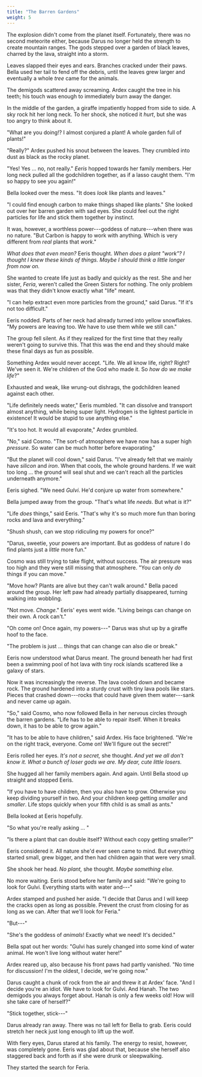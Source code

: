 ```yaml
---
title: "The Barren Gardens"
weight: 5
---
```


The explosion didn't come from the planet itself. Fortunately, there was no second meteorite either, because Darus no longer held the strength to create mountain ranges. The gods stepped over a garden of black leaves, charred by the lava, straight into a storm.

Leaves slapped their eyes and ears. Branches cracked under their paws. Bella used her tail to fend off the debris, until the leaves grew larger and eventually a whole _tree_ came for the animals.

The demigods scattered away screaming. Ardex caught the tree in his teeth; his touch was enough to immediately burn away the danger.

In the middle of the garden, a giraffe impatiently hopped from side to side. A sky rock hit her long neck. To her shock, she noticed it _hurt_, but she was too angry to think about it. 

"What are you doing!? I almost conjured a plant! A whole garden full of plants!"

"Really?" Ardex pushed his snout between the leaves. They crumbled into dust as black as the rocky planet.

"Yes! Yes ... no, not really." _Eeris_ hopped towards her family members. Her long neck pulled all the godchildren together, as if a lasso caught them. "I'm so happy to see you again!"

Bella looked over the mess. "It does _look_ like plants and leaves."

"I could find enough carbon to make things shaped like plants." She looked out over her barren garden with sad eyes. She could feel out the right particles for life and stick them together by instinct. 

It was, however, a worthless power---goddess of nature---when there was no nature. "But Carbon is happy to work with anything. Which is very different from _real_ plants that _work_."

_What does that even mean?_ Eeris thought. _When does a plant "work"? I thought I knew these kinds of things. Maybe I should think a little longer from now on._

She wanted to create life just as badly and quickly as the rest. She and her sister, _Feria_, weren't called the Green Sisters for nothing. The only problem was that they didn't know exactly what "life" meant.

"I can help extract even more particles from the ground," said Darus. "If it's not too difficult."

Eeris nodded. Parts of her neck had already turned into yellow snowflakes. "My powers are leaving too. We have to use them while we still can."

The group fell silent. As if they realized for the first time that they really weren't going to survive this. That this was the end and they should make these final days as fun as possible.

Something Ardex would never accept. "Life. We all know life, right? Right? We've seen it. We're children of the God who made it. So _how do we make life_?"

Exhausted and weak, like wrung-out dishrags, the godchildren leaned against each other.

"Life definitely needs water," Eeris mumbled. "It can dissolve and transport almost anything, while being super light. Hydrogen is the lightest particle in existence! It would be stupid to use anything else."

"It's too hot. It would all evaporate," Ardex grumbled.

"No," said Cosmo. "The sort-of atmosphere we have now has a super high _pressure_. So water can be much hotter before evaporating."

"But the planet will cool down," said Darus. "I've already felt that we mainly have _silicon_ and _iron_. When that cools, the whole ground hardens. If we wait too long ... the ground will seal shut and we can't reach all the particles underneath anymore."

Eeris sighed. "We need _Gulvi_. He'd conjure up water from somewhere."

Bella jumped away from the group. "That's what life _needs_. But what _is_ it?"

"Life _does_ things," said Eeris. "That's why it's so much more fun than boring rocks and lava and everything."

"Shush shush, can we stop ridiculing my powers for once?"

"Darus, sweetie, your powers are important. But as goddess of nature I do find plants just a _little_ more fun."

Cosmo was still trying to take flight, without success. The air pressure was too high and they were still missing that atmosphere. "You can only _do_ things if you can move."

"Move how? Plants are alive but they can't walk around." Bella paced around the group. Her left paw had already partially disappeared, turning walking into wobbling.

"Not move. _Change_." Eeris' eyes went wide. "Living beings can change on their own. A rock can't."

"Oh come on! Once again, my powers---" Darus was shut up by a giraffe hoof to the face.

"The problem is just ... things that can change can also die or break."

Eeris now understood what Darus meant. The ground beneath her had first been a swimming pool of hot lava with tiny rock islands scattered like a galaxy of stars. 

Now it was increasingly the reverse. The lava cooled down and became rock. The ground hardened into a sturdy crust with tiny lava pools like stars. Pieces that crashed down---rocks that could have given them water---sank and never came up again.

"So," said Cosmo, who now followed Bella in her nervous circles through the barren gardens. "Life has to be able to repair itself. When it breaks down, it has to be able to grow again."

"It has to be able to have children," said Ardex. His face brightened. "We're on the right track, everyone. Come on! We'll figure out the secret!"

Eeris rolled her eyes. _It's not a secret,_ she thought. _And yet we all don't know it. What a bunch of loser gods we are. My dear, cute little losers._

She hugged all her family members again. And again. Until Bella stood up straight and stopped Eeris.

"If you have to have children, then you also have to grow. Otherwise you keep dividing yourself in two. And your children keep getting _smaller_ and _smaller_. Life stops quickly when your fifth child is as small as ants."

Bella looked at Eeris hopefully.

"So what you're really asking ... "

"Is there a plant that can double itself? Without each copy getting smaller?"

Eeris considered it. All nature she'd ever seen came to mind. But everything started small, grew bigger, and then had children again that were very small. 

She shook her head. _No plant,_ she thought. _Maybe something else._

No more waiting. Eeris stood before her family and said: "We're going to look for Gulvi. Everything starts with water and---"

Ardex stamped and pushed her aside. "I decide that Darus and I will keep the cracks open as long as possible. Prevent the crust from closing for as long as we can. After that we'll look for Feria."

"But---"

"She's the goddess of _animals_! Exactly what we need! It's decided."

Bella spat out her words: "Gulvi has surely changed into some kind of water animal. He won't live long without water here!"

Ardex reared up, also because his front paws had partly vanished. "No time for discussion! I'm the oldest, I decide, we're going now."

Darus caught a chunk of rock from the air and threw it at Ardex' face. "And I decide you're an idiot. We have to look for Gulvi. And Hanah. The two demigods you always forget about. Hanah is only a few weeks old! How will she take care of herself?"

"Stick together, stick---" 

Darus already ran away. There was no tail left for Bella to grab. Eeris could stretch her neck just long enough to lift up the wolf.

With fiery eyes, Darus stared at his family. The energy to resist, however, was completely gone. Eeris was glad about that, because she herself also staggered back and forth as if she were drunk or sleepwalking.

They started the search for Feria.